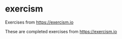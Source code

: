 # exercism
Exercises from https://exercism.io

These are completed exercises from https://exercism.io
